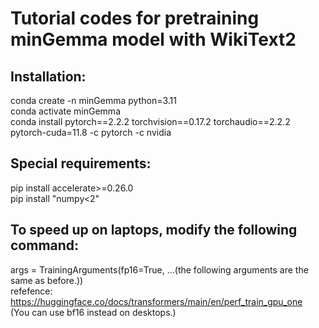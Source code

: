 # Tutorial codes for pretraining minGemma model with WikiText2

## Installation:
conda create -n minGemma python=3.11  
conda activate minGemma  
conda install pytorch==2.2.2 torchvision==0.17.2 torchaudio==2.2.2 pytorch-cuda=11.8 -c pytorch -c nvidia  

## Special requirements:
pip install accelerate>=0.26.0  
pip install "numpy<2"

## To speed up on laptops, modify the following command:
args = TrainingArguments(fp16=True, ...(the following arguments are the same as before.))  
refefence: https://huggingface.co/docs/transformers/main/en/perf_train_gpu_one  
(You can use bf16 instead on desktops.)
